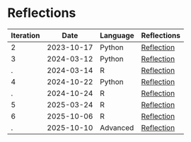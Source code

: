 # Reflections

Iteration|Date      |Language|Reflections
---------|----------|--------|--------------------------------
2        |2023-10-17|Python  |[Reflection](20231017_richel/README.md)
3        |2024-03-12|Python  |[Reflection](20240312_richel/README.md)
.        |2024-03-14|R       |[Reflection](20240314_richel/README.md)
4        |2024-10-22|Python  |[Reflection](20241022_richel/README.md)
.        |2024-10-24|R       |[Reflection](20241024_richel/README.md)
5        |2025-03-24|R       |[Reflection](20250324_richel/README.md)
6        |2025-10-06|R       |[Reflection](20251006_richel/README.md)
.        |2025-10-10|Advanced|[Reflection](20251010_richel/README.md)
